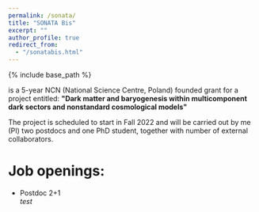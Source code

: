```yaml
---
permalink: /sonata/
title: "SONATA Bis"
excerpt: ""
author_profile: true
redirect_from:
  - "/sonatabis.html"
---
```


{% include base_path %}

is a 5-year NCN (National Science Centre, Poland) founded grant for a project  entitled:
**"Dark matter and baryogenesis within multicomponent dark sectors and nonstandard
cosmological models"**

The project is scheduled to start in Fall 2022 and will be carried out by me (PI) two postdocs and one PhD student, together with number of external collaborators.

Job openings:
======

* Postdoc 2+1 <br>
_test_ <br>
